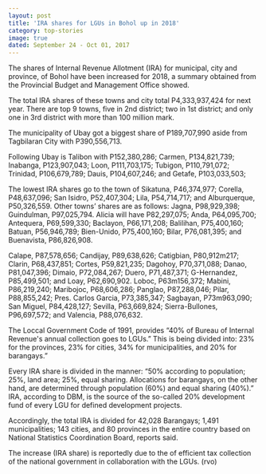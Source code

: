 ```yaml
---
layout: post
title: 'IRA shares for LGUs in Bohol up in 2018'
category: top-stories
image: true
dated: September 24 - Oct 01, 2017
---
```


The shares of Internal Revenue Allotment (IRA) for municipal, city and province, of Bohol have been increased for 2018, a summary obtained from the Provincial Budget and Management Office showed.

The total IRA shares of these towns and city total P4,333,937,424 for next year.
There are top 9 towns, five in 2nd district; two in 1st district; and only one in 3rd district with more than 100 million mark.

The municipality of Ubay got a biggest share of P189,707,990 aside from Tagbilaran City with P390,556,713.

Following Ubay is Talibon with P152,380,286; Carmen, P134,821,739; Inabanga, P123,907,043; Loon, P111,703,175; Tubigon, P110,791,072; Trinidad, P106,679,789; Dauis, P104,607,246; and Getafe, P103,033,503;

The lowest IRA shares go to the town of Sikatuna, P46,374,977; Corella, P48,637,096; San Isidro, P52,407,304; Lila, P54,714,717; and Alburquerque, P50,326,559.
Other towns’ shares are as follows: Jagna, P98,929,398; Guindulman, P97,025,794. Alicia will have P82,297,075; Anda, P64,095,700; Antequera, P69,599,330; Baclayon, P66,171,208; Balilihan, P75,400,160; Batuan, P56,946,789; Bien-Unido, P75,400,160; Bilar, P76,081,395; and Buenavista, P86,826,908. 

Calape, P87,578,656; Candijay, P89,638,626; Catigbian, P80,912m217; Clarin, P68,437,851; Cortes, P59,821,235; Dagohoy, P70,371,088; Danao, P81,047,396; Dimaio, P72,084,267; Duero, P71,487,371; G-Hernandez, P85,499,501; and Loay, P62,690,902.
Loboc, P63m156,372; Mabini, P86,219,240; Maribojoc, P68,606,286; Panglao, P87,288,046; Pilar, P88,855,242; Pres. Carlos Garcia, P73,385,347; Sagbayan, P73m963,090; San Miguel, P84,428,127; Sevilla, P63,669,824; Sierra-Bullones,  P96,697,572; and  Valencia,  P88,076,632.

The Loccal Government Code of 1991, provides “40% of Bureau of Internal Revenue's annual collection goes to LGUs.” This is being divided into: 23% for the provinces, 23% for cities, 34% for municipalities, and 20% for barangays.”

Every IRA share is divided in the manner: “50% according to population; 25%, land area; 25%, equal sharing. Allocations for barangays, on the other hand, are determined through population (60%) and equal sharing (40%).” IRA, according to DBM, is the source of the so-called 20% development fund of every LGU for defined development projects.

Accordingly, the total IRA is divided for 42,028 Barangays; 1,491 municipalities; 143 cities, and 80 provinces in the entire country based on National Statistics Coordination Board, reports said.

The increase (IRA share) is reportedly due to the of efficient tax collection of the national government in collaboration with the LGUs. (rvo)
